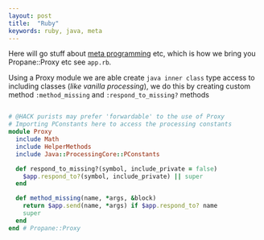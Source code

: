 ```yaml
---
layout: post
title:  "Ruby"
keywords: ruby, java, meta
---
```

Here will go stuff about [meta programming][meta] etc, which is how we bring you Propane::Proxy etc see `app.rb`.

Using a Proxy module we are able create `java inner class` type access to including classes (_like vanilla processing_), we do this by creating custom method `:method_missing` and `:respond_to_missing?` methods

```ruby

# @HACK purists may prefer 'forwardable' to the use of Proxy
# Importing PConstants here to access the processing constants
module Proxy
  include Math
  include HelperMethods
  include Java::ProcessingCore::PConstants

  def respond_to_missing?(symbol, include_private = false)
    $app.respond_to?(symbol, include_private) || super
  end

  def method_missing(name, *args, &block)
    return $app.send(name, *args) if $app.respond_to? name
    super
  end
end # Propane::Proxy
```

[meta]:https://www.toptal.com/ruby/ruby-metaprogramming-cooler-than-it-sounds
